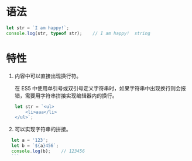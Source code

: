 # 语法

```jsx
let str = `I am happy!`;
console.log(str, typeof str);    // I am happy!  string
```

# 特性

1. 内容中可以直接出现换行符。
    
    在 ES5 中使用单引号或双引号定义字符串时，如果字符串中出现换行则会报错，需要用字符串拼接实现编辑器内的换行。
    
    ```jsx
    let str = `<ul>
    	<li>aaa</li>
    </ul>`;
    ```
    
2. 可以实现字符串的拼接。
    
  ```jsx
    let a = '123';
    let b = `${a}456`;
    console.log(b);    // 123456
    ```